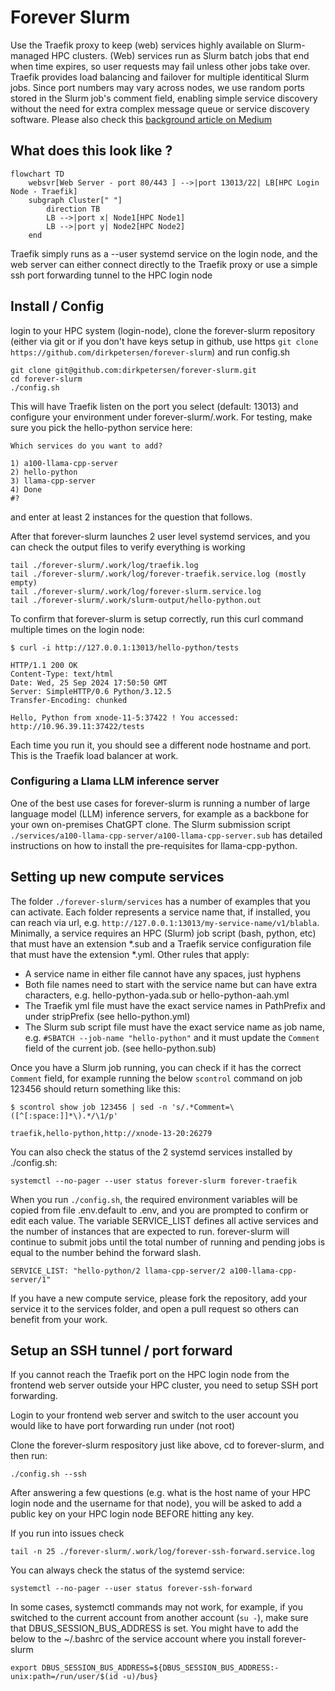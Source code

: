 # Forever Slurm

Use the Traefik proxy to keep (web) services highly available on Slurm-managed HPC clusters. (Web) services run as Slurm batch jobs that end when time expires, so user requests may fail unless other jobs take over. Traefik provides load balancing and failover for multiple identitical Slurm jobs. Since port numbers may vary across nodes, we use random ports stored in the Slurm job's comment field, enabling simple service discovery without the need for extra complex message queue or service discovery software. Please also check this [background article on Medium](https://dirk-petersen.medium.com/run-web-services-on-hpc-stupid-63e208008da8)

## What does this look like ?

```mermaid
flowchart TD
    websvr[Web Server - port 80/443 ] -->|port 13013/22| LB[HPC Login Node - Traefik]
    subgraph Cluster[" "]
        direction TB
        LB -->|port x| Node1[HPC Node1]
        LB -->|port y| Node2[HPC Node2]
    end
```

Traefik simply runs as a --user systemd service on the login node, and the web server can either connect directly to the Traefik proxy or use a simple ssh port forwarding tunnel to the HPC login node 

## Install / Config

login to your HPC system (login-node), clone the forever-slurm repository (either via git or if you don't have keys setup in github, use https `git clone https://github.com/dirkpetersen/forever-slurm`) and run config.sh

```
git clone git@github.com:dirkpetersen/forever-slurm.git
cd forever-slurm
./config.sh 
```

This will have Traefik listen on the port you select (default: 13013) and configure your environment under forever-slurm/.work. For testing, make sure you pick the hello-python service here:

```
Which services do you want to add?

1) a100-llama-cpp-server
2) hello-python
3) llama-cpp-server
4) Done
#?
```
and enter at least 2 instances for the question that follows.

After that forever-slurm launches 2 user level systemd services, and you can check the output files to verify everything is working 

```
tail ./forever-slurm/.work/log/traefik.log
tail ./forever-slurm/.work/log/forever-traefik.service.log (mostly empty)
tail ./forever-slurm/.work/log/forever-slurm.service.log
tail ./forever-slurm/.work/slurm-output/hello-python.out
```

To confirm that forever-slurm is setup correctly, run this curl command multiple times on the login node: 

```
$ curl -i http://127.0.0.1:13013/hello-python/tests

HTTP/1.1 200 OK
Content-Type: text/html
Date: Wed, 25 Sep 2024 17:50:50 GMT
Server: SimpleHTTP/0.6 Python/3.12.5
Transfer-Encoding: chunked

Hello, Python from xnode-11-5:37422 ! You accessed: http://10.96.39.11:37422/tests
```
Each time you run it, you should see a different node hostname and port. This is the Traefik load balancer at work.

### Configuring a Llama LLM inference server

One of the best use cases for forever-slurm is running a number of large language model (LLM) inference servers, for example as a backbone for your own on-premises ChatGPT clone. The Slurm submission script `./services/a100-llama-cpp-server/a100-llama-cpp-server.sub` has detailed instructions on how to install the pre-requisites for llama-cpp-python.

## Setting up new compute services 

The folder `./forever-slurm/services` has a number of examples that you can activate. Each folder represents a service name that, if installed, you can reach via url, e.g. `http://127.0.0.1:13013/my-service-name/v1/blabla`. Minimally, a service requires an HPC (Slurm) job script (bash, python, etc) that must have an extension *.sub and a Traefik service configuration file that must have the extension *.yml. Other rules that apply: 

* A service name in either file cannot have any spaces, just hyphens
* Both file names need to start with the service name but can have extra characters, e.g. hello-python-yada.sub or hello-python-aah.yml
* The Traefik yml file must have the exact service names in PathPrefix and under stripPrefix (see hello-python.yml)
* The Slurm sub script file must have the exact service name as job name, e.g. `#SBATCH --job-name "hello-python"` 
and it must update the `Comment` field of the current job. (see hello-python.sub)

Once you have a Slurm job running, you can check if it has the correct `Comment` field, for example running the below `scontrol` command on job 123456 should return something like this: 

```
$ scontrol show job 123456 | sed -n 's/.*Comment=\([^[:space:]]*\).*/\1/p'

traefik,hello-python,http://xnode-13-20:26279

```
You can also check the status of the 2 systemd services installed by ./config.sh: 

```
systemctl --no-pager --user status forever-slurm forever-traefik
```

When you run `./config.sh`, the required environment variables will be copied from file .env.default to .env, and you are prompted to confirm or edit each value. The variable SERVICE_LIST defines all active services and the number of instances that are expected to run. forever-slurm will continue to submit jobs until the total number of running and pending jobs is equal to the number behind the forward slash.

```
SERVICE_LIST: "hello-python/2 llama-cpp-server/2 a100-llama-cpp-server/1"
```

If you have a new compute service, please fork the repository, add your service it to the services folder, and open a pull request so others can benefit from your work. 


## Setup an SSH tunnel / port forward 

If you cannot reach the Traefik port on the HPC login node from the frontend web server outside your HPC cluster, you need to setup SSH port forwarding. 

Login to your frontend web server and switch to the user account you would like to have port forwarding run under (not root)

Clone the forever-slurm respository just like above, cd to forever-slurm, and then run: 

```
./config.sh --ssh
```

After answering a few questions (e.g. what is the host name of your HPC login node and the username for that node), you will be asked to add a public key on your HPC login node BEFORE hitting any key.

If you run into issues check 

```
tail -n 25 ./forever-slurm/.work/log/forever-ssh-forward.service.log
```

You can always check the status of the systemd service: 

```
systemctl --no-pager --user status forever-ssh-forward
```

In some cases, systemctl commands may not work, for example, if you switched to the current account from another account (`su -`), make sure that DBUS_SESSION_BUS_ADDRESS is set. You might have to add the below to the ~/.bashrc of the service account where you install forever-slurm 

```
export DBUS_SESSION_BUS_ADDRESS=${DBUS_SESSION_BUS_ADDRESS:-unix:path=/run/user/$(id -u)/bus}
```

